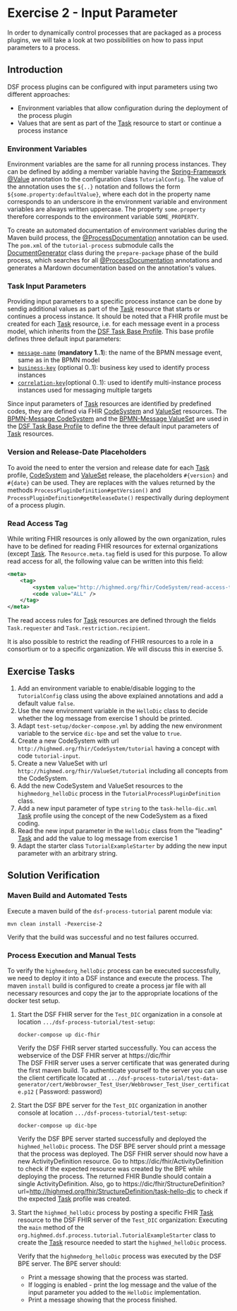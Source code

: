 # Exercise 2 - Input Parameter

In order to dynamically control processes that are packaged as a process plugins, we will take a look at two possibilities on how to pass input parameters to a process.

## Introduction

DSF process plugins can be configured with input parameters using two different approaches: 

* Environment variables that allow configuration during the deployment of the process plugin 
* Values that are sent as part of the [Task](http://hl7.org/fhir/R4/task.html) resource to start or continue a process instance

### Environment Variables

Environment variables are the same for all running process instances. They can be defined by adding a member variable having the [Spring-Framework @Value](https://docs.spring.io/spring-framework/docs/current/reference/html/core.html#beans-value-annotations) annotation to the configuration class `TutorialConfig`. The value of the annotation uses the `${..}` notation and follows the form `${some.property:defaultValue}`, where each dot in the property name corresponds to an underscore in the environment variable and environment variables are always written uppercase. The property `some.property` therefore corresponds to the environment variable `SOME_PROPERTY`.

To create an automated documentation of environment variables during the Maven build process, the [@ProcessDocumentation](https://github.com/highmed/highmed-dsf/blob/main/dsf-tools/dsf-tools-documentation-generator/src/main/java/org/highmed/dsf/tools/generator/ProcessDocumentation.java) annotation can be used. The `pom.xml` of the `tutorial-process` submodule calls the [DocumentGenerator](https://github.com/highmed/highmed-dsf/blob/main/dsf-tools/dsf-tools-documentation-generator/src/main/java/org/highmed/dsf/tools/generator/DocumentationGenerator.java) class during the `prepare-package` phase of the build process, which searches for all [@ProcessDocumentation](https://github.com/highmed/highmed-dsf/blob/main/dsf-tools/dsf-tools-documentation-generator/src/main/java/org/highmed/dsf/tools/generator/ProcessDocumentation.java) annotations and generates a Mardown documentation based on the annotation's values.

### Task Input Parameters

Providing input parameters to a specific process instance can be done by sendig additional values as part of the [Task](http://hl7.org/fhir/R4/task.html) resource that starts or continues a process instance. It should be noted that a FHIR profile must be created for each [Task](http://hl7.org/fhir/R4/task.html) resource, i.e. for each message event in a process model, which inherits from the [DSF Task Base Profile](https://github.com/highmed/highmed-dsf/blob/main/dsf-fhir/dsf-fhir-validation/src/main/resources/fhir/StructureDefinition/highmed-task-base-0.5.0.xml). This base profile defines three default input parameters:

* [`message-name`](https://github.com/highmed/highmed-dsf/blob/f372b757b22d59b3594a220f7f380c60aa6f00b8/dsf-fhir/dsf-fhir-validation/src/main/resources/fhir/StructureDefinition/highmed-task-base-0.5.0.xml#L106-L145) (**mandatory 1..1**): the name of the BPMN message event, same as in the BPMN model
* [`business-key`](https://github.com/highmed/highmed-dsf/blob/f372b757b22d59b3594a220f7f380c60aa6f00b8/dsf-fhir/dsf-fhir-validation/src/main/resources/fhir/StructureDefinition/highmed-task-base-0.5.0.xml#L146-L184) (optional 0..1): business key used to identify process instances
* [`correlation-key`](https://github.com/highmed/highmed-dsf/blob/f372b757b22d59b3594a220f7f380c60aa6f00b8/dsf-fhir/dsf-fhir-validation/src/main/resources/fhir/StructureDefinition/highmed-task-base-0.5.0.xml#L185-L223)(optional 0..1): used to identify multi-instance process instances used for messaging multiple targets

Since input parameters  of [Task](http://hl7.org/fhir/R4/task.html) resources are identified by predefined codes, they are defined via FHIR [CodeSystem](http://hl7.org/fhir/R4/codesystem.html) and [ValueSet](http://hl7.org/fhir/R4/valueset.html) resources. The [BPMN-Message CodeSystem](https://github.com/highmed/highmed-dsf/blob/main/dsf-fhir/dsf-fhir-validation/src/main/resources/fhir/CodeSystem/highmed-bpmn-message-0.5.0.xml) and the [BPMN-Message ValueSet](
https://github.com/highmed/highmed-dsf/blob/main/dsf-fhir/dsf-fhir-validation/src/main/resources/fhir/ValueSet/highmed-bpmn-message-0.5.0.xml) are used in the [DSF Task Base Profile](https://github.com/highmed/highmed-dsf/blob/main/dsf-fhir/dsf-fhir-validation/src/main/resources/fhir/StructureDefinition/highmed-task-base-0.5.0.xml) to define the three default input parameters of [Task](http://hl7.org/fhir/R4/task.html) resources.

### Version and Release-Date Placeholders

To avoid the need to enter the version and release date for each [Task](http://hl7.org/fhir/R4/task.html) profile, [CodeSystem](http://hl7.org/fhir/R4/codesystem.html) and [ValueSet](http://hl7.org/fhir/R4/valueset.html) release, the placeholders `#{version}` and `#{date}` can be used. They are replaces with the values returned by the methods `ProcessPluginDefinition#getVersion()` and `ProcessPluginDefinition#getReleaseDate()` respectivally during deployment of a process plugin.

### Read Access Tag

While writing FHIR resources is only allowed by the own organization, rules have to be defined for reading FHIR resources for external organizations (except [Task](http://hl7.org/fhir/R4/task.html). The `Resource.meta.tag` field is used for this purpose. To allow read access for all, the following value can be written into this field:

```xml
<meta>
	<tag>
		<system value="http://highmed.org/fhir/CodeSystem/read-access-tag" />
		<code value="ALL" />
	</tag>
</meta>
```

The read access rules for [Task](http://hl7.org/fhir/R4/task.html) resources are defined through the fields `Task.requester` and `Task.restriction.recipient`.

It is also possible to restrict the reading of FHIR resources to a role in a consortium or to a specific organization. We will discuss this in exercise 5.

## Exercise Tasks

1. Add an environment variable to enable/disable logging to the `TutorialConfig` class using the above explained
   annotations and add a default value `false`.
2. Use the new environment variable in the `HelloDic` class to decide whether the log message from exercise 1 should be
   printed.
3. Adapt `test-setup/docker-compose.yml` by adding the new environment variable to the service `dic-bpe` and set the
   value to `true`.
4. Create a new CodeSystem with url `http://highmed.org/fhir/CodeSystem/tutorial` having a concept with
   code `tutorial-input`.
5. Create a new ValueSet with url `http://highmed.org/fhir/ValueSet/tutorial` including all concepts from the
   CodeSystem.
6. Add the new CodeSystem and ValueSet resources to the `highmedorg_helloDic` process in
   the `TutorialProcessPluginDefinition` class.
7. Add a new input parameter of type `string` to the `task-hello-dic.xml` [Task](http://hl7.org/fhir/R4/task.html)
   profile using the concept of the new CodeSystem as a fixed coding.
8. Read the new input parameter in the `HelloDic` class from the "leading" [Task](http://hl7.org/fhir/R4/task.html) and
   add the value to log message from exercise 1
9. Adapt the starter class `TutorialExampleStarter` by adding the new input parameter with an arbitrary string.

## Solution Verification

### Maven Build and Automated Tests

Execute a maven build of the `dsf-process-tutorial` parent module via:

```
mvn clean install -Pexercise-2
```

Verify that the build was successful and no test failures occurred.

### Process Execution and Manual Tests

To verify the `highmedorg_helloDic` process can be executed successfully, we need to deploy it into a DSF instance and
execute the process. The maven `install` build is configured to create a process jar file with all necessary resources
and copy the jar to the appropriate locations of the docker test setup.

1. Start the DSF FHIR server for the `Test_DIC` organization in a console at
   location `.../dsf-process-tutorial/test-setup`:
   ```
   docker-compose up dic-fhir
   ```
   Verify the DSF FHIR server started successfully. You can access the webservice of the DSF FHIR server
   at https://dic/fhir  
   The DSF FHIR server uses a server certificate that was generated during the first maven build. To authenticate
   yourself to the server you can use the client certificate located
   at `.../dsf-process-tutorial/test-data-generator/cert/Webbrowser_Test_User/Webbrowser_Test_User_certificate.p12` (
   Password: password)

2. Start the DSF BPE server for the `Test_DIC` organization in another console at
   location `.../dsf-process-tutorial/test-setup`:
   ```
   docker-compose up dic-bpe
   ```
   Verify the DSF BPE server started successfully and deployed the `highmed_helloDic` process. The DSF BPE server should
   print a message that the process was deployed. The DSF FHIR server should now have a new ActivityDefinition resource.
   Go to https://dic/fhir/ActivityDefinition to check if the expected resource was created by the BPE while deploying
   the process. The returned FHIR Bundle should contain a single ActivityDefinition. Also, go
   to https://dic/fhir/StructureDefinition?url=http://highmed.org/fhir/StructureDefinition/task-hello-dic to check if
   the expected [Task](http://hl7.org/fhir/R4/task.html) profile was created.

3. Start the `highmed_helloDic` process by posting a specific FHIR [Task](http://hl7.org/fhir/R4/task.html) resource to the DSF FHIR server of the `Test_DIC` organization:
   Executing the `main` method of the `org.highmed.dsf.process.tutorial.TutorialExampleStarter` class to create the [Task](http://hl7.org/fhir/R4/task.html) resource needed to start the `highmed_helloDic` process.

   Verify that the `highmedorg_helloDic` process was executed by the DSF BPE server. The BPE server should:
    * Print a message showing that the process was started.
    * If logging is enabled - print the log message and the value of the input parameter you added to the `HelloDic`
      implementation.
    * Print a message showing that the process finished.